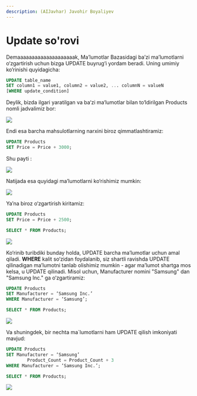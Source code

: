 ```yaml
---
description: (AIJavhar) Javohir Boyaliyev
---
```


# Update so'rovi

Demaaaaaaaaaaaaaaaaaaaak, Ma’lumotlar Bazasidagi ba’zi ma’lumotlarni o‘zgartirish uchun bizga UPDATE buyrug‘i yordam beradi.
Uning umimiy ko‘rinishi quyidagicha:
```sql
UPDATE table_name
SET column1 = value1, column2 = value2, ... columnN = valueN
[WHERE update_condition] 
```

Deylik, bizda ilgari yaratilgan va ba‘zi ma‘lumotlar bilan to‘ldirilgan Products nomli jadvalimiz bor:

![](https://user-images.githubusercontent.com/91861166/223743724-2bbfc623-e022-45f2-ba7c-42e2a5031255.png)

Endi esa barcha mahsulotlarning narxini biroz qimmatlashtiramiz:
```sql
UPDATE Products
SET Price = Price + 3000; 
```
 
Shu payti :

![](https://user-images.githubusercontent.com/91861166/223743879-54d31280-3c34-4f0e-9ce6-390fffc6bc8c.png)


Natijada esa quyidagi ma’lumotlarni ko‘rishimiz mumkin:

![](https://user-images.githubusercontent.com/91861166/223743971-fe9325cd-dd45-4e6b-b8f9-2bf6b897f02d.png)

 
Ya’na biroz o‘zgartirish kiritamiz:
```sql
UPDATE Products
SET Price = Price + 2500;

SELECT * FROM Products; 
```

![](https://user-images.githubusercontent.com/91861166/223744571-ff6c68aa-87c4-4d61-8522-a53915d7d2e3.png)

 

Ko‘rinib turibdiki bunday holda, UPDATE barcha ma’lumotlar uchun amal qiladi. **WHERE** kalit so‘zidan foydalanib, siz shartli ravishda UPDATE qilinadigan ma’lumotni tanlab olishimiz mumkin - agar ma’lumot shartga mos kelsa, u UPDATE qilinadi. Misol uchun, Manufacturer nomini "Samsung" dan "Samsung Inc." ga o‘zgartiramiz:
```sql
UPDATE Products
SET Manufacturer = ‘Samsung Inc.’
WHERE Manufacturer = ‘Samsung’;

SELECT * FROM Products; 
```

![](https://user-images.githubusercontent.com/91861166/223746325-28738fc9-7f41-40bf-b84e-465a29767249.png)

 
Va shuningdek, bir nechta ma`lumotlarni ham UPDATE qilish imkoniyati mavjud:
```sql
UPDATE Products
SET Manufacturer = ‘Samsung’
        Product_Count = Product_Count + 3 	
WHERE Manufacturer = ‘Samsung Inc.’;

SELECT * FROM Products; 
```
![](https://user-images.githubusercontent.com/91861166/223746457-ec76e64a-5ed9-447b-97d2-cacfc5073f36.png)
